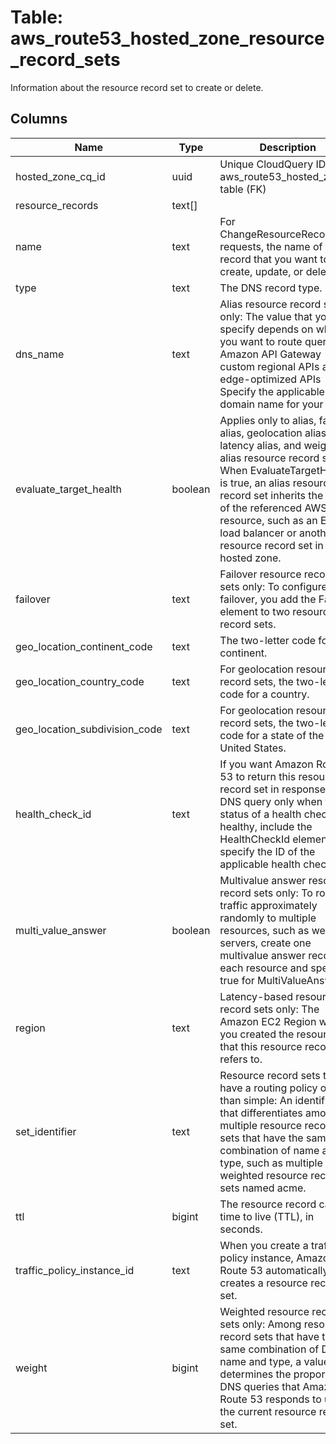 
# Table: aws_route53_hosted_zone_resource_record_sets
Information about the resource record set to create or delete.
## Columns
| Name        | Type           | Description  |
| ------------- | ------------- | -----  |
|hosted_zone_cq_id|uuid|Unique CloudQuery ID of aws_route53_hosted_zones table (FK)|
|resource_records|text[]||
|name|text|For ChangeResourceRecordSets requests, the name of the record that you want to create, update, or delete.|
|type|text|The DNS record type.|
|dns_name|text|Alias resource record sets only: The value that you specify depends on where you want to route queries: Amazon API Gateway custom regional APIs and edge-optimized APIs Specify the applicable domain name for your API.|
|evaluate_target_health|boolean|Applies only to alias, failover alias, geolocation alias, latency alias, and weighted alias resource record sets: When EvaluateTargetHealth is true, an alias resource record set inherits the health of the referenced AWS resource, such as an ELB load balancer or another resource record set in the hosted zone.|
|failover|text|Failover resource record sets only: To configure failover, you add the Failover element to two resource record sets.|
|geo_location_continent_code|text|The two-letter code for the continent.|
|geo_location_country_code|text|For geolocation resource record sets, the two-letter code for a country.|
|geo_location_subdivision_code|text|For geolocation resource record sets, the two-letter code for a state of the United States.|
|health_check_id|text|If you want Amazon Route 53 to return this resource record set in response to a DNS query only when the status of a health check is healthy, include the HealthCheckId element and specify the ID of the applicable health check.|
|multi_value_answer|boolean|Multivalue answer resource record sets only: To route traffic approximately randomly to multiple resources, such as web servers, create one multivalue answer record for each resource and specify true for MultiValueAnswer.|
|region|text|Latency-based resource record sets only: The Amazon EC2 Region where you created the resource that this resource record set refers to.|
|set_identifier|text|Resource record sets that have a routing policy other than simple: An identifier that differentiates among multiple resource record sets that have the same combination of name and type, such as multiple weighted resource record sets named acme.|
|ttl|bigint|The resource record cache time to live (TTL), in seconds.|
|traffic_policy_instance_id|text|When you create a traffic policy instance, Amazon Route 53 automatically creates a resource record set.|
|weight|bigint|Weighted resource record sets only: Among resource record sets that have the same combination of DNS name and type, a value that determines the proportion of DNS queries that Amazon Route 53 responds to using the current resource record set.|
